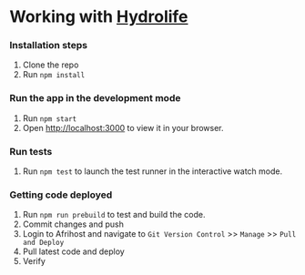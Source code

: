 # Working with [Hydrolife](https://hydrolife.co.za)

### Installation steps
1. Clone the repo
2. Run `npm install`

### Run the app in the development mode
1. Run `npm start`
2. Open [http://localhost:3000](http://localhost:3000) to view it in your browser.

### Run tests
1. Run `npm test` to launch the test runner in the interactive watch mode.

### Getting code deployed
1. Run `npm run prebuild` to test and build the code.
2. Commit changes and push
3. Login to Afrihost and navigate to `Git Version Control` >> `Manage` >> `Pull and Deploy`
4. Pull latest code and deploy
5. Verify